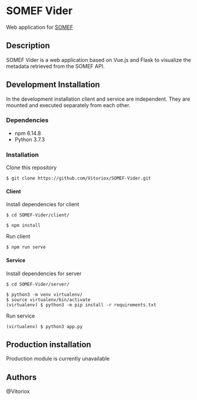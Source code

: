 # SOMEF Vider
Web application for [SOMEF](https://github.com/KnowledgeCaptureAndDiscovery/somef)

## Description
SOMEF Vider is a web application based on Vue.js and Flask to visualize the metadata retrieved from the
SOMEF API.


## Development Installation
In the development installation client and service are independent. They are mounted and executed separately
from each other.

### Dependencies

* npm 6.14.8
* Python 3.7.3

### Installation

Clone this repository
```
$ git clone https://github.com/Vitoriox/SOMEF-Vider.git      
```

#### Client
Install dependencies for client
```
$ cd SOMEF-Vider/client/
```
```
$ npm install
```
Run client
```
$ npm run serve
```

#### Service
Install dependencies for server
```
$ cd SOMEF-Vider/server/
```
```
$ python3 -m venv virtualenv/
$ source virtualenv/bin/activate 
(virtualenv) $ python3 -m pip install -r requirements.txt
```
Run service
```
(virtualenv) $ python3 app.py
```



## Production installation
Production module is currently unavailable

## Authors
@Vitoriox
